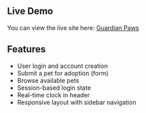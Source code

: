 ## Live Demo

You can view the live site here: 
[Guardian Paws](https://guardian-paws.onrender.com)


## Features

- User login and account creation
- Submit a pet for adoption (form)
- Browse available pets
- Session-based login state
- Real-time clock in header
- Responsive layout with sidebar navigation
